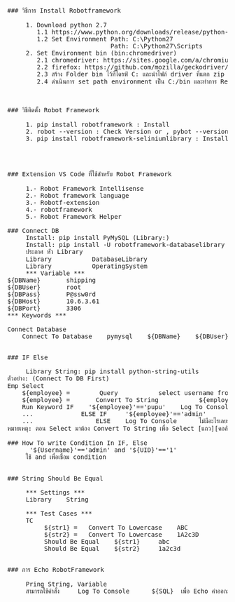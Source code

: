 <pre class="pat-markdown">
### วิธีการ Install Robotframework

     1. Download python 2.7 
        1.1 https://www.python.org/downloads/release/python-2716/
        1.2 Set Environment Path: C:\Python27
                            Path: C:\Python27\Scripts
     2. Set Environment bin (bin:chromedriver)
        2.1 chromedriver: https://sites.google.com/a/chromium.org/chromedriver/
        2.2 firefox: https://github.com/mozilla/geckodriver/releases
        2.3 สร้าง Folder bin ไว้ที่ไดรฟ์ C: และนำไฟล์ driver ที่แตก zip แล้วไปวางไว้ที่โฟลเดอร์ดังกล่าว
        2.4 ดำเนินการ set path environment เป็น C:/bin และทำการ Restart เครื่อง



### วิธีติดตั้ง Robot Framework

     1. pip install robotframework : Install
     2. robot --version : Check Version or , pybot --version
     3. pip install robotframework-seliniumlibrary : Install lib ของ seliniumlibrary




### Extension VS Code ที่ใช้สำหรับ Robot Framework

     1.- Robot Framework Intellisense
     2.- Robot framework language
     3.- Robotf-extension
     4.- robotframework
     5.- Robot Framework Helper

### Connect DB 
     Install: pip install PyMySQL (Library:)
     Install: pip install -U robotframework-databaselibrary
     ประกาศ หัว Library 
     Library           DatabaseLibrary
     Library           OperatingSystem
     *** Variable ***
${DBName}       shipping    
${DBUser}       root
${DBPass}       P@ssw0rd
${DBHost}       10.6.3.61
${DBPort}       3306
*** Keywords ***

Connect Database
    Connect To Database    pymysql    ${DBName}    ${DBUser}    ${DBPass}    ${DBHost}    ${DBPort}
    
     
### IF Else 

     Library String: pip install python-string-utils
ตัวอย่าง: (Connect To DB First)
Emp Select
    ${employee} =        Query           select username from tab_user where username = 'admin';
    ${employee} =       Convert To String           ${employee[0][0]}      
    Run Keyword IF    '${employee}'=='pupu'    Log To Console    I am in If Condition  
    ...             ELSE IF     '${employee}'=='admin'      Log To Console      ADMIN JAAAAAAAA
    ...                 ELSE    Log To Console      ไม่มีอะไรเลยยย 
หมายเหตุ: ตอน Select มาต้อง Convert To String เพื่อ Select [แถว][คอลัมน์]

### How To write Condition In IF, Else
      '${Username}'=='admin' and '${UID}'=='1' 
     ใช้ and เพื่อเชื่อม condition 


### String Should Be Equal

     *** Settings ***
     Library    String

     *** Test Cases ***
     TC
          ${str1} =   Convert To Lowercase    ABC
          ${str2} =   Convert To Lowercase    1A2c3D
          Should Be Equal    ${str1}     abc
          Should Be Equal    ${str2}     1a2c3d


### การ Echo RobotFramework

     Pring String, Variable
     สามารถใช้คำสั่ง     Log To Console      ${SQL}  เพื่อ Echo ค่าออกมาเช็คได้

</div>